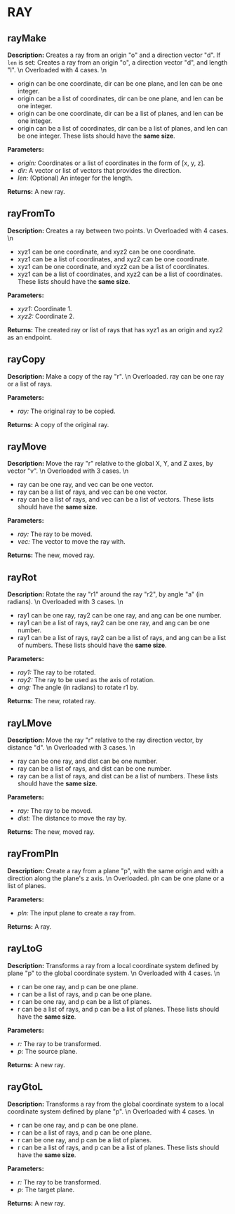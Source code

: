 # RAY  
  
## rayMake  
  
  
**Description:** Creates a ray from an origin "o" and a direction vector "d".
If `len` is set: Creates a ray from an origin "o", a direction vector "d", and length "l".
\n
Overloaded with 4 cases.
\n
- origin can be one coordinate, dir can be one plane, and len can be one integer.
- origin can be a list of coordinates, dir can be one plane, and len can be one integer.
- origin can be one coordinate, dir can be a list of planes, and len can be one integer.
- origin can be a list of coordinates, dir can be a list of planes, and len can be one integer. These lists should have the **same size**.  
  
**Parameters:**  
  * *origin:* Coordinates or a list of coordinates in the form of [x, y, z].  
  * *dir:* A vector or list of vectors that provides the direction.  
  * *len:* (Optional) An integer for the length.  
  
**Returns:** A new ray.  
  
  
## rayFromTo  
  
  
**Description:** Creates a ray between two points.
\n
Overloaded with 4 cases.
\n
- xyz1 can be one coordinate, and xyz2 can be one coordinate.
- xyz1 can be a list of coordinates, and xyz2 can be one coordinate.
- xyz1 can be one coordinate, and xyz2 can be a list of coordinates.
- xyz1 can be a list of coordinates, and xyz2 can be a list of coordinates. These lists should have the **same size**.  
  
**Parameters:**  
  * *xyz1:* Coordinate 1.  
  * *xyz2:* Coordinate 2.  
  
**Returns:** The created ray or list of rays that has xyz1 as an origin and xyz2 as an endpoint.  
  
  
## rayCopy  
  
  
**Description:** Make a copy of the ray "r".
\n
Overloaded. ray can be one ray or a list of rays.  
  
**Parameters:**  
  * *ray:* The original ray to be copied.  
  
**Returns:** A copy of the original ray.  
  
  
## rayMove  
  
  
**Description:** Move the ray "r" relative to the global X, Y, and Z axes, by vector "v".
\n
Overloaded with 3 cases.
\n
- ray can be one ray, and vec can be one vector.
- ray can be a list of rays, and vec can be one vector.
- ray can be a list of rays, and vec can be a list of vectors. These lists should have the **same size**.  
  
**Parameters:**  
  * *ray:* The ray to be moved.  
  * *vec:* The vector to move the ray with.  
  
**Returns:** The new, moved ray.  
  
  
## rayRot  
  
  
**Description:** Rotate the ray "r1" around the ray "r2", by angle "a" (in radians).
\n
Overloaded with 3 cases.
\n
- ray1 can be one ray, ray2 can be one ray, and ang can be one number.
- ray1 can be a list of rays, ray2 can be one ray, and ang can be one number.
- ray1 can be a list of rays, ray2 can be a list of rays, and ang can be a list of numbers. These lists should have the **same size**.  
  
**Parameters:**  
  * *ray1:* The ray to be rotated.  
  * *ray2:* The ray to be used as the axis of rotation.  
  * *ang:* The angle (in radians) to rotate r1 by.  
  
**Returns:** The new, rotated ray.  
  
  
## rayLMove  
  
  
**Description:** Move the ray "r" relative to the ray direction vector, by distance "d".
\n
Overloaded with 3 cases.
\n
- ray can be one ray, and dist can be one number.
- ray can be a list of rays, and dist can be one number.
- ray can be a list of rays, and dist can be a list of numbers. These lists should have the **same size**.  
  
**Parameters:**  
  * *ray:* The ray to be moved.  
  * *dist:* The distance to move the ray by.  
  
**Returns:** The new, moved ray.  
  
  
## rayFromPln  
  
  
**Description:** Create a ray from a plane "p", with the same origin and with a direction along the plane's z axis.
\n
Overloaded. pln can be one plane or a list of planes.  
  
**Parameters:**  
  * *pln:* The input plane to create a ray from.  
  
**Returns:** A ray.  
  
  
## rayLtoG  
  
  
**Description:** Transforms a ray from a local coordinate system defined by plane "p" to the global coordinate system.
\n
Overloaded with 4 cases.
\n
- r can be one ray, and p can be one plane.
- r can be a list of rays, and p can be one plane.
- r can be one ray, and p can be a list of planes.
- r can be a list of rays, and p can be a list of planes. These lists should have the **same size**.  
  
**Parameters:**  
  * *r:* The ray to be transformed.  
  * *p:* The source plane.  
  
**Returns:** A new ray.  
  
  
## rayGtoL  
  
  
**Description:** Transforms a ray from the global coordinate system to a local coordinate system defined by plane "p".
\n
Overloaded with 4 cases.
\n
- r can be one ray, and p can be one plane.
- r can be a list of rays, and p can be one plane.
- r can be one ray, and p can be a list of planes.
- r can be a list of rays, and p can be a list of planes. These lists should have the **same size**.  
  
**Parameters:**  
  * *r:* The ray to be transformed.  
  * *p:* The target plane.  
  
**Returns:** A new ray.  
  
  
